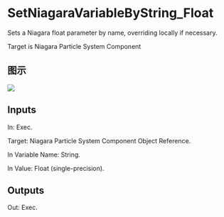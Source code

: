 # SetNiagaraVariableByString_Float

Sets a Niagara float parameter by name, overriding locally if necessary.

Target is Niagara Particle System Component

## 图示

![]($-20221218-20134512.png)

## Inputs

In: Exec.

Target: Niagara Particle System Component Object Reference.

In Variable Name: String.

In Value: Float (single-precision).  

## Outputs

Out: Exec.

